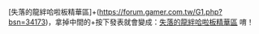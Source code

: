 [失落的龍絆哈啦板精華區]+(https://forum.gamer.com.tw/G1.php?bsn=34173)，拿掉中間的+按下發表就會變成：[失落的龍絆哈啦板精華區](https://forum.gamer.com.tw/G1.php?bsn=34173) 唷！
